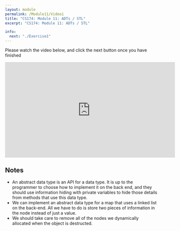 ```yaml
---
layout: module
permalink: /Module11/Video1
title: "CS174: Module 11: ADTs / STL"
excerpt: "CS174: Module 11: ADTs / STL"

info:
  next: "./Exercise1"
---
```


Please watch the video below, and click the next button once you have finished

<iframe width="560" height="315" src="https://www.youtube.com/embed/6vFV-kMUsE4" frameborder="0" allow="accelerometer; autoplay; clipboard-write; encrypted-media; gyroscope; picture-in-picture" allowfullscreen></iframe>

<h2>Notes</h2>
<ul>
<li>An abstract data type is an API for a data type.  It is up to the programmer to choose how to implement it on the back end, and they should use information hiding with private variables to hide those details from methods that use this data type.</li>
<li>We can implement an abstract data type for a map that uses a linked list on the back-end.  All we have to do is store two pieces of information in the node instead of just a value.</li>
<li>We should take care to remove all of the nodes we dynamically allocated when the object is destructed.</li>
</ul>
